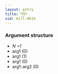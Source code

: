 ```yaml
---
layout: entry
title: གཉེར་
vid: Hill:0616
---
```

### Argument structure
* _N =1_
* arg1 (0)
* arg1 (1)
* arg1 (0)
* arg1-arg2 (0)

